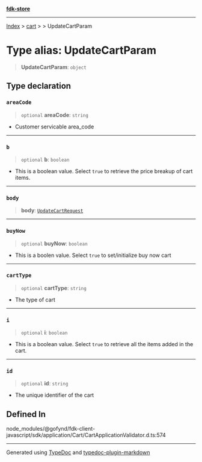 [**fdk-store**](../../../README.md)
***

[Index](../../../API.md) > [cart](../../README.md) > [<internal>](../README.md) > UpdateCartParam

# Type alias: UpdateCartParam

> **UpdateCartParam**: `object`

## Type declaration

### `areaCode`

> `optional` **areaCode**: `string`

- Customer servicable area_code

***

### `b`

> `optional` **b**: `boolean`

- This is a boolean value. Select `true` to retrieve
the price breakup of cart items.

***

### `body`

> **body**: [`UpdateCartRequest`](type-alias.UpdateCartRequest.md)

***

### `buyNow`

> `optional` **buyNow**: `boolean`

- This is a boolen value. Select `true` to
set/initialize buy now cart

***

### `cartType`

> `optional` **cartType**: `string`

- The type of cart

***

### `i`

> `optional` **i**: `boolean`

- This is a boolean value. Select `true` to retrieve
all the items added in the cart.

***

### `id`

> `optional` **id**: `string`

- The unique identifier of the cart

## Defined In

node\_modules/@gofynd/fdk-client-javascript/sdk/application/Cart/CartApplicationValidator.d.ts:574

***
Generated using [TypeDoc](https://typedoc.org/) and [typedoc-plugin-markdown](https://www.npmjs.com/package/typedoc-plugin-markdown)
